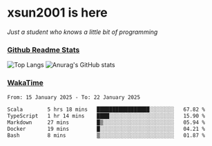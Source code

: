 # xsun2001 is here

*Just a student who knows a little bit of programming*

### [Github Readme Stats](https://github.com/anuraghazra/github-readme-stats)

![Top Langs](https://github-readme-stats.vercel.app/api/top-langs/?username=xsun2001&layout=compact&theme=radical) ![Anurag's GitHub stats](https://github-readme-stats.vercel.app/api?username=xsun2001&show_icons=true&theme=radical)

### [WakaTime](https://wakatime.com)

<!--START_SECTION:waka-->

```txt
From: 15 January 2025 - To: 22 January 2025

Scala        5 hrs 18 mins   █████████████████░░░░░░░░   67.82 %
TypeScript   1 hr 14 mins    ████░░░░░░░░░░░░░░░░░░░░░   15.90 %
Markdown     27 mins         █▒░░░░░░░░░░░░░░░░░░░░░░░   05.94 %
Docker       19 mins         █░░░░░░░░░░░░░░░░░░░░░░░░   04.21 %
Bash         8 mins          ▒░░░░░░░░░░░░░░░░░░░░░░░░   01.87 %
```

<!--END_SECTION:waka-->
